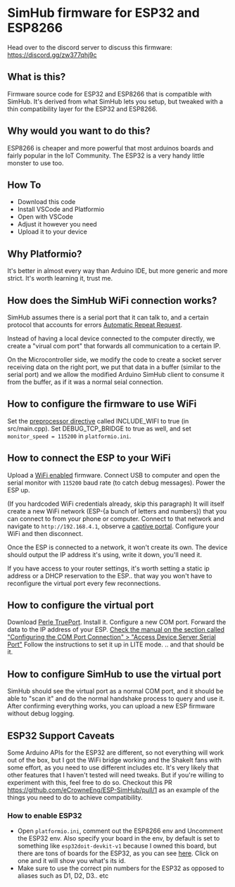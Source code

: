 # SimHub firmware for ESP32 and ESP8266

Head over to the discord server to discuss this firmware: https://discord.gg/zw377qhj9c 

## What is this?
Firmware source code for ESP32 and ESP8266 that is compatible with SimHub. It's derived from what SimHub lets you setup, but tweaked with a thin compatibility layer for the ESP32 and ESP8266.

## Why would you want to do this?
ESP8266 is cheaper and more powerful that most arduinos boards and fairly popular in the IoT Community. The ESP32 is a very handy little monster to use too.

## How To
- Download this code
- Install VSCode and Platformio
- Open with VSCode
- Adjust it however you need
- Upload it to your device

## Why Platformio?
It's better in almost every way than Arduino IDE, but more generic and more strict. It's worth learning it, trust me.

## How does the SimHub WiFi connection works?
SimHub assumes there is a serial port that it can talk to, and a certain protocol that accounts for errors [Automatic Repeat Request](https://en.wikipedia.org/wiki/Automatic_repeat_request).

Instead of having a local device connected to the computer directly, we create a "virual com port" that forwards all communication to a certain IP.

On the Microcontroller side, we modify the code to create a socket server receiving data on the right port, we put that data in a buffer (similar to
the serial port) and we allow the modified Arduino SimHub client to consume it from the buffer, as if it was a normal seial connection.

## How to configure the firmware to use WiFi
Set the [preprocessor directive](https://cplusplus.com/doc/tutorial/preprocessor/) called INCLUDE_WIFI to true (in src/main.cpp). Set DEBUG_TCP_BRIDGE to true as well, and set `monitor_speed = 115200` in `platformio.ini`.

## How to connect the ESP to your WiFi
Upload a [WiFi enabled](https://github.com/eCrowneEng/ESP-SimHub/blob/main/src/main.cpp#L4) firmware. Connect USB to computer and open the serial monitor with `115200` baud rate (to catch debug messages). Power the ESP up. 

(If you hardcoded WiFi credentials already, skip this paragraph) It will itself create a new WiFi network (ESP-{a bunch of letters and numbers}) that you can connect to from your phone or computer. Connect to that network and navigate to `http://192.168.4.1`, observe a [captive portal](https://en.wikipedia.org/wiki/Captive_portal). Configure your WiFi and then disconnect.

Once the ESP is connected to a network, it won't create its own. The device should output the IP address it's using, write it down, you'll need it.

If you have access to your router settings, it's worth setting a static ip address or a DHCP reservation to the ESP.. that way you won't have to reconfigure the virtual port every few reconnections.

## How to configure the virtual port
Download [Perle TruePort](https://www.perle.com/downloads/trueport.shtml). Install it. Configure a new COM port. Forward the data to the IP address of your ESP. [Check the manual on the section called "Configuring the COM Port Connection" > "Access Device Server Serial Port"](https://www.perle.com/downloads/drivers/trueport/windows/windows_ug.pdf) Follow the instructions to set it up in LITE mode. .. and that should be it.

## How to configure SimHub to use the virtual port
SimHub should see the virtual port as a normal COM port, and it should be able to "scan it" and do the normal handshake process to query and use it. After confirming everything works, you can upload a new ESP firmware without debug logging.

## ESP32 Support Caveats
Some Arduino APIs for the ESP32 are different, so not everything will work out of the box, but I got the WiFi bridge working and the ShakeIt fans with some effort, as you need to use different includes etc. It's very likely that other features that I haven't tested will need tweaks. But if you're willing to experiment with this, feel free to do so. Checkout this PR https://github.com/eCrowneEng/ESP-SimHub/pull/1 as an example of the things you need to do to achieve compatibility.

### How to enable ESP32
- Open `platformio.ini`, comment out the ESP8266 env and Uncomment the ESP32 env. Also specify your board in the env, by default is set to something like `esp32doit-devkit-v1` because I owned this board, but there are tons of boards for the ESP32, as you can see [here](https://docs.platformio.org/en/latest/boards/index.html#espressif-32). Click on one and it will show you what's its id. 
- Make sure to use the correct pin numbers for the ESP32 as opposed to aliases such as D1, D2, D3.. etc
